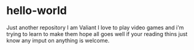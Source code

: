 # hello-world
Just another repository
I am Valiant I love to play video games and i'm trying to learn to make them hope all goes well if your reading thins just know any imput on anything is welcome.
